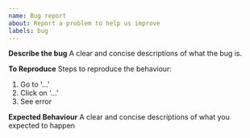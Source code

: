 ```yaml
---
name: Bug report
about: Report a problem to help us improve
labels: bug
---
```


**Describe the bug**
A clear and concise descriptions of what the bug is.

**To Reproduce**
Steps to reproduce the behaviour:
1. Go to '...'
2. Click on '...'
3. See error

**Expected Behaviour**
A clear and concise descriptions of what you expected to happen
